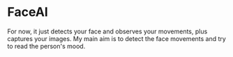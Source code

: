 # FaceAI
For now, it just detects your face and observes your movements, plus captures your images. My main aim is to detect the face movements and try to read the person's mood.
